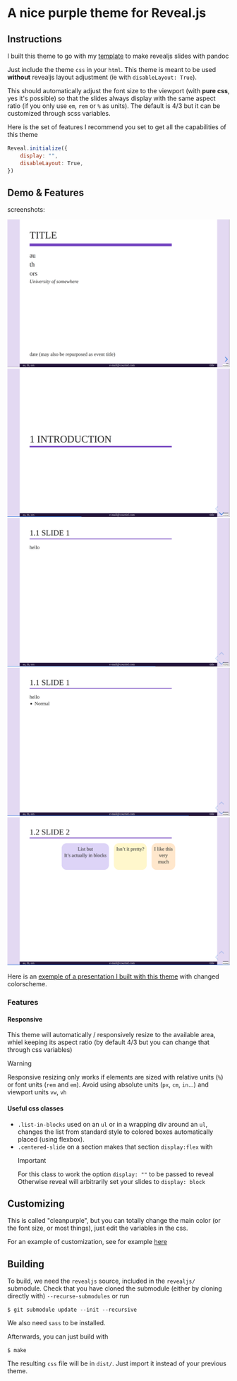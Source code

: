 # A nice purple theme for Reveal.js 


## Instructions

I built this theme to go with my [template](https://github.com/tbrugere/pandoc-revealjs-template) to make revealjs slides with pandoc

Just include the theme `css`  in your `html`. This theme is meant to be used **without** revealjs layout adjustment (ie with `disableLayout: True`).

This should automatically adjust the font size to the viewport (with **pure css**, yes it's possible) so that the slides always display  with the same aspect ratio (if you only use `em`, `rem` or `%` as units). The default is 4/3 but it can be customized through scss variables. 

Here is the  set of features I recommend you set to get all the capabilities of this theme

```javascript
Reveal.initialize({
    display: "", 
    disableLayout: True, 
})
```


## Demo & Features

screenshots: 

![screenshot 1](screenshots/screenshot1.png)
![screenshot 2](screenshots/screenshot2.png)
![screenshot 3](screenshots/screenshot3.png)
![screenshot 4](screenshots/screenshot4.png)
![screenshot 5](screenshots/screenshot5.png)


Here is an [exemple of a presentation I built with this theme](https://tristan.bruge.re/ot_markov_distances/presentation) with changed colorscheme.


### Features

#### Responsive

This theme will automatically / responsively resize to the available area, whiel keeping its aspect ratio (by default 4/3 but you can change that through css variables)

> [!WARNING]
> Responsive resizing only works if elements are sized with relative 
> units (`%`) or font units (`rem` and `em`). 
>  Avoid using absolute units (`px`, `cm`, `in`...) and viewport units `vw`, `vh`

#### Useful css classes


- `.list-in-blocks` used on an `ul` or in a wrapping div around an `ul`, changes the list from standard style to colored boxes automatically placed (using flexbox).
- `.centered-slide` on a section makes that section `display:flex` with
    > [!IMPORTANT]
    > For this class to work the option `display: ""` to be passed to reveal
    > Otherwise reveal will arbitrarily set your slides to `display: block`


## Customizing

This is called "cleanpurple", but you can totally change the main color (or the font size, or most things), just edit the variables in the css.

For an example of customization, see for example [here](https://github.com/tbrugere/pandoc-revealjs-template/blob/ucsd/resources/custom_theme/custom.scss)

## Building

To build, we need the `revealjs` source, included in the `revealjs/` submodule. Check that you have cloned the submodule (either by cloning directly with) `--recurse-submodules`  or run 

```console
$ git submodule update --init --recursive
```

We also need `sass` to be installed.

Afterwards, you can just build with

```console
$ make
```

The resulting `css` file will be in `dist/`. Just import it instead of your previous theme.
